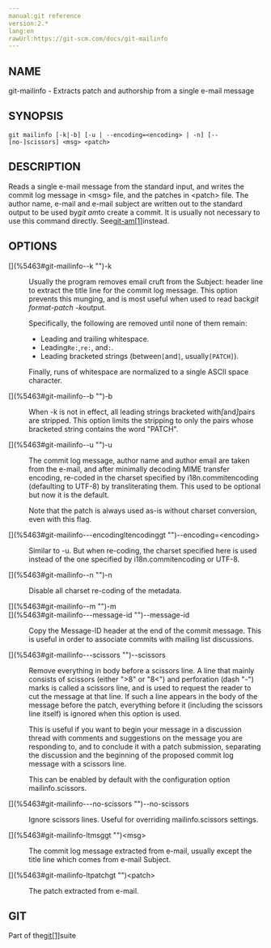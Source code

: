 ```yaml
---
manual:git reference
version:2.*
lang:en
rawUrl:https://git-scm.com/docs/git-mailinfo
---
```



## [](%5463#_name "")NAME<a name="_name"></a>


git-mailinfo - Extracts patch and authorship from a single e-mail message





## [](%5463#_synopsis "")SYNOPSIS<a name="_synopsis"></a>

```
git mailinfo [-k|-b] [-u | --encoding=<encoding> | -n] [--[no-]scissors] <msg> <patch>
```




## [](%5463#_description "")DESCRIPTION<a name="_description"></a>


Reads a single e-mail message from the standard input, and writes the commit log message in &lt;msg&gt; file, and the patches in &lt;patch&gt; file. The author name, e-mail and e-mail subject are written out to the standard output to be used by<em>git am</em>to create a commit. It is usually not necessary to use this command directly. See[git-am[1]](%2291    "")instead.





## [](%5463#_options "")OPTIONS<a name="_options"></a>
<dl><dt id='git-mailinfo--k'>[](%5463#git-mailinfo--k "")-k</dt><dd>

Usually the program removes email cruft from the Subject: header line to extract the title line for the commit log message. This option prevents this munging, and is most useful when used to read back<em>git format-patch -k</em>output.



Specifically, the following are removed until none of them remain:



* Leading and trailing whitespace.
* Leading`Re:`,`re:`, and`:`.
* Leading bracketed strings (between`[`and`]`, usually`[PATCH]`).





Finally, runs of whitespace are normalized to a single ASCII space character.


</dd><dt id='git-mailinfo--b'>[](%5463#git-mailinfo--b "")-b</dt><dd>

When -k is not in effect, all leading strings bracketed with<em>[</em>and<em>]</em>pairs are stripped. This option limits the stripping to only the pairs whose bracketed string contains the word &quot;PATCH&quot;.

</dd><dt id='git-mailinfo--u'>[](%5463#git-mailinfo--u "")-u</dt><dd>

The commit log message, author name and author email are taken from the e-mail, and after minimally decoding MIME transfer encoding, re-coded in the charset specified by i18n.commitencoding (defaulting to UTF-8) by transliterating them. This used to be optional but now it is the default.



Note that the patch is always used as-is without charset conversion, even with this flag.


</dd><dt id='git-mailinfo---encodingltencodinggt'>[](%5463#git-mailinfo---encodingltencodinggt "")--encoding=&lt;encoding&gt;</dt><dd>

Similar to -u. But when re-coding, the charset specified here is used instead of the one specified by i18n.commitencoding or UTF-8.

</dd><dt id='git-mailinfo--n'>[](%5463#git-mailinfo--n "")-n</dt><dd>

Disable all charset re-coding of the metadata.

</dd><dt id='git-mailinfo--m'>[](%5463#git-mailinfo--m "")-m</dt><dt id='git-mailinfo---message-id'>[](%5463#git-mailinfo---message-id "")--message-id</dt><dd>

Copy the Message-ID header at the end of the commit message. This is useful in order to associate commits with mailing list discussions.

</dd><dt id='git-mailinfo---scissors'>[](%5463#git-mailinfo---scissors "")--scissors</dt><dd>

Remove everything in body before a scissors line. A line that mainly consists of scissors (either &quot;&gt;8&quot; or &quot;8&lt;&quot;) and perforation (dash &quot;-&quot;) marks is called a scissors line, and is used to request the reader to cut the message at that line. If such a line appears in the body of the message before the patch, everything before it (including the scissors line itself) is ignored when this option is used.



This is useful if you want to begin your message in a discussion thread with comments and suggestions on the message you are responding to, and to conclude it with a patch submission, separating the discussion and the beginning of the proposed commit log message with a scissors line.




This can be enabled by default with the configuration option mailinfo.scissors.


</dd><dt id='git-mailinfo---no-scissors'>[](%5463#git-mailinfo---no-scissors "")--no-scissors</dt><dd>

Ignore scissors lines. Useful for overriding mailinfo.scissors settings.

</dd><dt id='git-mailinfo-ltmsggt'>[](%5463#git-mailinfo-ltmsggt "")&lt;msg&gt;</dt><dd>

The commit log message extracted from e-mail, usually except the title line which comes from e-mail Subject.

</dd><dt id='git-mailinfo-ltpatchgt'>[](%5463#git-mailinfo-ltpatchgt "")&lt;patch&gt;</dt><dd>

The patch extracted from e-mail.

</dd></dl>



## [](%5463#_git "")GIT<a name="_git"></a>


Part of the[git[1]](%2248    "")suite





